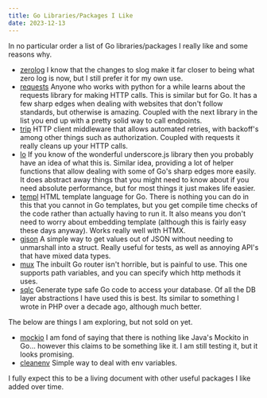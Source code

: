 ```yaml
---
title: Go Libraries/Packages I Like
date: 2023-12-13
---
```


In no particular order a list of Go libraries/packages I really like and some reasons why.

- [zerolog](https://github.com/rs/zerolog/) I know that the changes to slog make it far closer to being what zero log is now, but I still prefer it for my own use.
- [requests](https://github.com/carlmjohnson/requests) Anyone who works with python for a while learns about the requests library for making HTTP calls. This is similar but for Go. It has a few sharp edges when dealing with websites that don't follow standards, but otherwise is amazing. Coupled with the next library in the list you end up with a pretty solid way to call endpoints.
- [trip](https://github.com/philippta/trip) HTTP client middleware that allows automated retries, with backoff's among other things such as authorization. Coupled with requests it really cleans up your HTTP calls.
- [lo](https://github.com/samber/lo) If you know of the wonderful underscore.js library then you probably have an idea of what this is. Similar idea, providing a lot of helper functions that allow dealing with some of Go's sharp edges more easily. It does abstract away things that you might need to know about if you need absolute performance, but for most things it just makes life easier.
- [templ](https://github.com/a-h/templ) HTML template language for Go. There is nothing you can do in this that you cannot in Go templates, but you get compile time checks of the code rather than actually having to run it. It also means you don't need to worry about embedding template (although this is fairly easy these days anyway). Works really well with HTMX.
- [gjson](https://github.com/tidwall/gjson) A simple way to get values out of JSON without needing to unmarshall into a struct. Really useful for tests, as well as annoying API's that have mixed data types.
- [mux](https://github.com/gorilla/mux) The inbuilt Go router isn't horrible, but is painful to use. This one supports path variables, and you can specify which http methods it uses.
- [sqlc](https://github.com/sqlc-dev/sqlc) Generate type safe Go code to access your database. Of all the DB layer abstractions I have used this is best. Its similar to something I wrote in PHP over a decade ago, although much better.

The below are things I am exploring, but not sold on yet.

- [mockio](https://github.com/ovechkin-dm/mockio) I am fond of saying that there is nothing like Java's Mockito in Go... however this claims to be something like it. I am still testing it, but it looks promising.
- [cleanenv](github.com/ilyakaznacheev/cleanenv) Simple way to deal with env variables.

I fully expect this to be a living document with other useful packages I like added over time.
